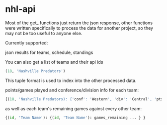 # nhl-api
Most of the get_ functions just return the json response, other functions were written specifically to
process the data for another project, so they may not be too useful to anyone else.

Currently supported:

json results for teams, schedule, standings

You can also get a list of teams and their api ids 
```python
(18, 'Nashville Predators')
```
This tuple format is used to index into the other processed data.

points/games played and conference/division info for each team: 
```python
{(18, 'Nashville Predators): {'conf': 'Western', 'div': 'Central', 'pts': 72, 'gp': 52}}
```

as well as each team's remaining games against every other team:
```python
{(id, 'Team Name'): {(id, 'Team Name'): games_remaining ... } }
```
